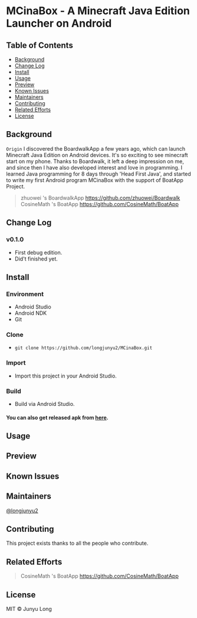 # MCinaBox - A Minecraft Java Edition Launcher on Android
## Table of Contents
- [Background](#Background)
- [Change Log](#Change-Log)
- [Install](#Install)
- [Usage](#Usage)
- [Preview](#Preview)
- [Known Issues](#Known-Issues)
- [Maintainers](#Maintainers)
- [Contributing](#Contributing)
- [Related Efforts](#Related-Efforts)
- [License](#License)

## Background

`Origin` I discovered the BoardwalkApp a few years ago, which can launch Minecraft Java Edition on Android devices. It's so exciting to see minecraft start on my phone. Thanks to Boardwalk, it left a deep impression on me, and since then I have also developed interest and love in programming. I learned Java programming for 8 days through 'Head First Java', and started to write my first Android program MCinaBox with the support of BoatApp Project.<br>
>zhuowei 's BoardwalkApp https://github.com/zhuowei/Boardwalk <br>
>CosineMath 's BoatApp https://github.com/CosineMath/BoatApp

## Change Log

### v0.1.0
- First debug edition.
- Did't finished yet.

## Install

### Environment
- Android Studio
- Android NDK
- Git

### Clone
- ```git clone https://github.com/longjunyu2/MCinaBox.git ```

### Import
- Import this project in your Android Studio.

### Build
- Build via Android Studio.

#### You can also get released apk from [here]().

## Usage
## Preview
## Known Issues
## Maintainers
[@longjunyu2](https://github.com/longjunyu2)

## Contributing
This project exists thanks to all the people who contribute.
## Related Efforts
>CosineMath 's BoatApp https://github.com/CosineMath/BoatApp

## License
MIT © Junyu Long